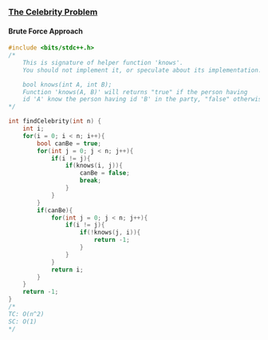 ### [The Celebrity Problem](https://www.codingninjas.com/studio/problems/the-celebrity-problem_8230781?challengeSlug=striver-sde-challenge&leftPanelTab=0)

#### Brute Force Approach
```cpp
#include <bits/stdc++.h> 
/*
	This is signature of helper function 'knows'.
	You should not implement it, or speculate about its implementation.

	bool knows(int A, int B); 
	Function 'knows(A, B)' will returns "true" if the person having
	id 'A' know the person having id 'B' in the party, "false" otherwise.
*/

int findCelebrity(int n) {
	int i;
 	for(i = 0; i < n; i++){
		bool canBe = true;
		for(int j = 0; j < n; j++){
			if(i != j){
				if(knows(i, j)){
					canBe = false;
					break;
				}
			}
		}
		if(canBe){
			for(int j = 0; j < n; j++){
				if(i != j){
					if(!knows(j, i)){
						return -1;
					}
				}
			}
			return i;
		}
	}
	return -1;
}
/*
TC: O(n^2)
SC: O(1)
*/
```
